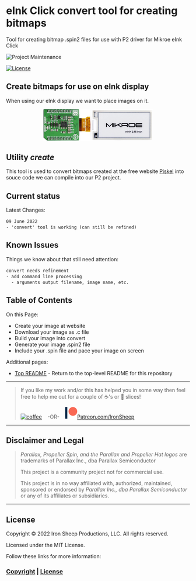 # eInk Click convert tool for creating bitmaps
Tool for creating bitmap .spin2 files for use with P2 driver for Mikroe eInk Click

![Project Maintenance][maintenance-shield]

[![License][license-shield]](LICENSE)


## Create bitmaps for use on eInk display

When using our eInk display we want to place images on it. 
<p align="center">
  <img src="../Images/eink_click_bundle213inch.png" width="300">
</p>

## Utility *create*

This tool is used to convert bitmaps created at the free website [Piskel](https://www.piskelapp.com/p/create/sprite) into souce code we can compile into our P2 project.

## Current status

Latest Changes:

```
09 June 2022 
- 'convert' tool is working (can still be refined)

```

## Known Issues

Things we know about that still need attention:

```
convert needs refinement
- add command line processing
  - arguments output filename, image name, etc.
```


## Table of Contents

On this Page:

- Create your image at website
- Download your image as .c file
- Build your image into convert
- Generate your image .spin2 file
- Include your .spin file and pace your image on screen

Additional pages:

- [Top README](../README.md) - Return to the top-level README for this repository



---

> If you like my work and/or this has helped you in some way then feel free to help me out for a couple of :coffee:'s or :pizza: slices!
>
> [![coffee](https://www.buymeacoffee.com/assets/img/custom_images/black_img.png)](https://www.buymeacoffee.com/ironsheep) &nbsp;&nbsp; -OR- &nbsp;&nbsp; [![Patreon](../Images/patreon.png)](https://www.patreon.com/IronSheep?fan_landing=true)[Patreon.com/IronSheep](https://www.patreon.com/IronSheep?fan_landing=true)

---

## Disclaimer and Legal

> *Parallax, Propeller Spin, and the Parallax and Propeller Hat logos* are trademarks of Parallax Inc., dba Parallax Semiconductor
>
> This project is a community project not for commercial use.
>
> This project is in no way affiliated with, authorized, maintained, sponsored or endorsed by *Parallax Inc., dba Parallax Semiconductor* or any of its affiliates or subsidiaries.

---

## License

Copyright © 2022 Iron Sheep Productions, LLC. All rights reserved.

Licensed under the MIT License.

Follow these links for more information:

### [Copyright](../copyright) | [License](../LICENSE)

[maintenance-shield]: https://img.shields.io/badge/maintainer-stephen%40ironsheep%2ebiz-blue.svg?style=for-the-badge

[license-shield]: https://camo.githubusercontent.com/bc04f96d911ea5f6e3b00e44fc0731ea74c8e1e9/68747470733a2f2f696d672e736869656c64732e696f2f6769746875622f6c6963656e73652f69616e74726963682f746578742d646976696465722d726f772e7376673f7374796c653d666f722d7468652d6261646765
